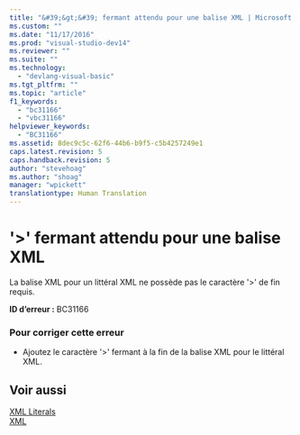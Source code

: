 ```yaml
---
title: "&#39;&gt;&#39; fermant attendu pour une balise XML | Microsoft Docs"
ms.custom: ""
ms.date: "11/17/2016"
ms.prod: "visual-studio-dev14"
ms.reviewer: ""
ms.suite: ""
ms.technology: 
  - "devlang-visual-basic"
ms.tgt_pltfrm: ""
ms.topic: "article"
f1_keywords: 
  - "bc31166"
  - "vbc31166"
helpviewer_keywords: 
  - "BC31166"
ms.assetid: 8dec9c5c-62f6-44b6-b9f5-c5b4257249e1
caps.latest.revision: 5
caps.handback.revision: 5
author: "stevehoag"
ms.author: "shoag"
manager: "wpickett"
translationtype: Human Translation
---
```

# &#39;&gt;&#39; fermant attendu pour une balise XML
La balise XML pour un littéral XML ne possède pas le caractère '\>' de fin requis.  
  
 **ID d’erreur :** BC31166  
  
### Pour corriger cette erreur  
  
-   Ajoutez le caractère '\>' fermant à la fin de la balise XML pour le littéral XML.  
  
## Voir aussi  
 [XML Literals](../../visual-basic/language-reference/xml-literals/index.md)   
 [XML](../../visual-basic/programming-guide/language-features/xml/index.md)